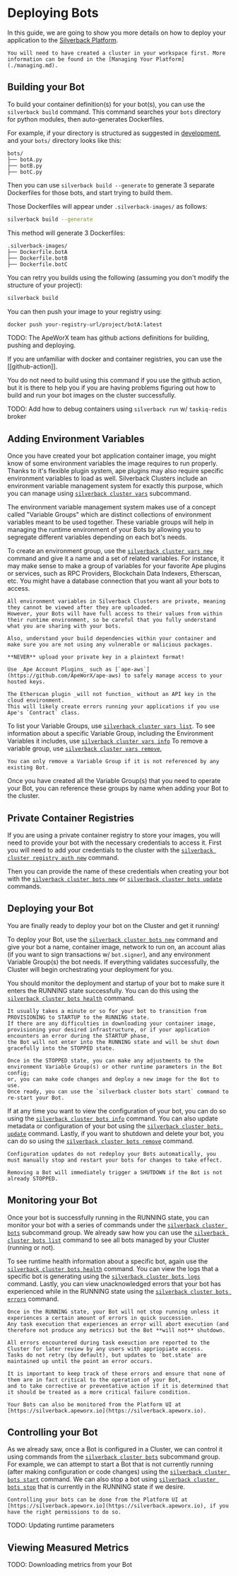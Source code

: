 # Deploying Bots

In this guide, we are going to show you more details on how to deploy your application to the [Silverback Platform](https://silverback.apeworx.io).

```{note}
You will need to have created a cluster in your workspace first. More information can be found in the [Managing Your Platform](./managing.md).
```

## Building your Bot

To build your container definition(s) for your bot(s), you can use the `silverback build` command. This command searches your `bots` directory for python modules, then auto-generates Dockerfiles.

For example, if your directory is structured as suggested in [development](./development), and your `bots/` directory looks like this:

```
bots/
├── botA.py
├── botB.py
├── botC.py
```

Then you can use `silverback build --generate` to generate 3 separate Dockerfiles for those bots, and start trying to build them.

Those Dockerfiles will appear under `.silverback-images/` as follows:

```bash
silverback build --generate
```

This method will generate 3 Dockerfiles:

```
.silverback-images/
├── Dockerfile.botA
├── Dockerfile.botB
├── Dockerfile.botC
```

You can retry you builds using the following (assuming you don't modify the structure of your project):

```bash
silverback build
```

You can then push your image to your registry using:

```bash
docker push your-registry-url/project/botA:latest
```

TODO: The ApeWorX team has github actions definitions for building, pushing and deploying.

If you are unfamiliar with docker and container registries, you can use the \[\[github-action\]\].

You do not need to build using this command if you use the github action, but it is there to help you if you are having problems figuring out how to build and run your bot images on the cluster successfully.

TODO: Add how to debug containers using `silverback run` w/ `taskiq-redis` broker

## Adding Environment Variables

Once you have created your bot application container image, you might know of some environment variables the image requires to run properly.
Thanks to it's flexible plugin system, ape plugins may also require specific environment variables to load as well.
Silverback Clusters include an environment variable management system for exactly this purpose,
which you can manage using [`silverback cluster vars`][silverback-cluster-vars] subcommand.

The environment variable management system makes use of a concept called "Variable Groups" which are distinct collections of environment variables meant to be used together.
These variable groups will help in managing the runtime environment of your Bots by allowing you to segregate different variables depending on each bot's needs.

To create an environment group, use the [`silverback cluster vars new`][silverback-cluster-vars-new] command and give it a name and a set of related variables.
For instance, it may make sense to make a group of variables for your favorite Ape plugins or services, such as RPC Providers, Blockchain Data Indexers, Etherscan, etc.
You might have a database connection that you want all your bots to access.

```{warning}
All environment variables in Silverback Clusters are private, meaning they cannot be viewed after they are uploaded.
However, your Bots will have full access to their values from within their runtime environment, so be careful that you fully understand what you are sharing with your bots.

Also, understand your build dependencies within your container and make sure you are not using any vulnerable or malicious packages.

**NEVER** upload your private key in a plaintext format!

Use _Ape Account Plugins_ such as [`ape-aws`](https://github.com/ApeWorX/ape-aws) to safely manage access to your hosted keys.
```

```{note}
The Etherscan plugin _will not function_ without an API key in the cloud environment.
This will likely create errors running your applications if you use Ape's `Contract` class.
```

To list your Variable Groups, use [`silverback cluster vars list`][silverback-cluster-vars-list].
To see information about a specific Variable Group, including the Environment Variables it includes, use [`silverback cluster vars info`][silverback-cluster-vars-info]
To remove a variable group, use [`silverback cluster vars remove`][silverback-cluster-vars-remove],

```{note}
You can only remove a Variable Group if it is not referenced by any existing Bot.
```

Once you have created all the Variable Group(s) that you need to operate your Bot, you can reference these groups by name when adding your Bot to the cluster.

## Private Container Registries

If you are using a private container registry to store your images, you will need to provide your bot with the necessary credentials to access it.
First you will need to add your credentials to the cluster with the [`silverback cluster registry auth new`][silverback-cluster-registry-auth-new] command.

Then you can provide the name of these credentials when creating your bot with the [`silverback cluster bots new`][silverback-cluster-bots-new] or [`silverback cluster bots update`][silverback-cluster-bots-update] commands.

## Deploying your Bot

You are finally ready to deploy your bot on the Cluster and get it running!

To deploy your Bot, use the [`silverback cluster bots new`][silverback-cluster-bots-new] command and give your bot a name,
container image, network to run on, an account alias (if you want to sign transactions w/ `bot.signer`),
and any environment Variable Group(s) the bot needs.
If everything validates successfully, the Cluster will begin orchestrating your deployment for you.

You should monitor the deployment and startup of your bot to make sure it enters the RUNNING state successfully.
You can do this using the [`silverback cluster bots health`][silverback-cluster-bots-health] command.

```{note}
It usually takes a minute or so for your bot to transition from PROVISIONING to STARTUP to the RUNNING state.
If there are any difficulties in downloading your container image, provisioning your desired infrastructure, or if your application encounters an error during the STARTUP phase,
the Bot will not enter into the RUNNING state and will be shut down gracefully into the STOPPED state.

Once in the STOPPED state, you can make any adjustments to the environment Variable Group(s) or other runtime parameters in the Bot config;
or, you can make code changes and deploy a new image for the Bot to use.
Once ready, you can use the `silverback cluster bots start` command to re-start your Bot.
```

If at any time you want to view the configuration of your bot, you can do so using the [`silverback cluster bots info`][silverback-cluster-bots-info] command.
You can also update metadata or configuration of your bot using the [`silverback cluster bots update`][silverback-cluster-bots-update] command.
Lastly, if you want to shutdown and delete your bot, you can do so using the [`silverback cluster bots remove`][silverback-cluster-bots-remove] command.

```{note}
Configuration updates do not redeploy your Bots automatically, you must manually stop and restart your bots for changes to take effect.
```

```{warning}
Removing a Bot will immediately trigger a SHUTDOWN if the Bot is not already STOPPED.
```

## Monitoring your Bot

Once your bot is successfully running in the RUNNING state, you can monitor your bot with a series of commands
under the [`silverback cluster bots`][silverback-cluster-bots] subcommand group.
We already saw how you can use the [`silverback cluster bots list`][silverback-cluster-bots-list] command to see all bots managed by your Cluster (running or not).

To see runtime health information about a specific bot, again use the [`silverback cluster bots health`][silverback-cluster-bots-health] command.
You can view the logs that a specific bot is generating using the [`silverback cluster bots logs`][silverback-cluster-bots-logs] command.
Lastly, you can view unacknowledged errors that your bot has experienced while in the RUNNING state
using the [`silverback cluster bots errors`][silverback-cluster-bots-errors] command.

```{warning}
Once in the RUNNING state, your Bot will not stop running unless it experiences a certain amount of errors in quick succession.
Any task execution that experiences an error will abort execution (and therefore not produce any metrics) but the Bot **will not** shutdown.

All errors encountered during task exeuction are reported to the Cluster for later review by any users with appriopiate access.
Tasks do not retry (by default), but updates to `bot.state` are maintained up until the point an error occurs.

It is important to keep track of these errors and ensure that none of them are in fact critical to the operation of your Bot,
and to take corrective or preventative action if it is determined that it should be treated as a more critical failure condition.
```

```{note}
Your Bots can also be monitored from the Platform UI at [https://silverback.apeworx.io](https://silverback.apeworx.io).
```

## Controlling your Bot

As we already saw, once a Bot is configured in a Cluster, we can control it using commands from the [`silverback cluster bots`][silverback-cluster-bots] subcommand group.
For example, we can attempt to start a Bot that is not currently running (after making configuration or code changes)
using the [`silverback cluster bots start`][silverback-cluster-bots-start] command.
We can also stop a bot using [`silverback cluster bots stop`][silverback-cluster-bots-stop] that is currently in the RUNNING state if we desire.

```{note}
Controlling your bots can be done from the Platform UI at [https://silverback.apeworx.io](https://silverback.apeworx.io), if you have the right permissions to do so.
```

TODO: Updating runtime parameters

## Viewing Measured Metrics

TODO: Downloading metrics from your Bot

[silverback-cluster]: ../commands/cluster.html#silverback-cluster
[silverback-cluster-bots]: ../commands/cluster.html#silverback-cluster-bots
[silverback-cluster-bots-errors]: ../commands/cluster.html#silverback-cluster-bots-errors
[silverback-cluster-bots-health]: ../commands/cluster.html#silverback-cluster-bots-health
[silverback-cluster-bots-info]: ../commands/cluster.html#silverback-cluster-bots-info
[silverback-cluster-bots-list]: ../commands/cluster.html#silverback-cluster-bots-list
[silverback-cluster-bots-logs]: ../commands/cluster.html#silverback-cluster-bots-logs
[silverback-cluster-bots-new]: ../commands/cluster.html#silverback-cluster-bots-new
[silverback-cluster-bots-remove]: ../commands/cluster.html#silverback-cluster-bots-remove
[silverback-cluster-bots-start]: ../commands/cluster.html#silverback-cluster-bots-start
[silverback-cluster-bots-stop]: ../commands/cluster.html#silverback-cluster-bots-stop
[silverback-cluster-bots-update]: ../commands/cluster.html#silverback-cluster-bots-update
[silverback-cluster-health]: ../commands/cluster.html#silverback-cluster-health
[silverback-cluster-info]: ../commands/cluster.html#silverback-cluster-info
[silverback-cluster-new]: ../commands/cluster.html#silverback-cluster-new
[silverback-cluster-pay-add-time]: ../commands/cluster.html#silverback-cluster-pay-add-time
[silverback-cluster-pay-cancel]: ../commands/cluster.html#silverback-cluster-pay-cancel
[silverback-cluster-pay-create]: ../commands/cluster.html#silverback-cluster-pay-create
[silverback-cluster-registry-auth-new]: ../commands/cluster.html#silverback-cluster-registry-auth-new
[silverback-cluster-vars]: ../commands/cluster.html#silverback-cluster-vars
[silverback-cluster-vars-info]: ../commands/cluster.html#silverback-cluster-vars-info
[silverback-cluster-vars-list]: ../commands/cluster.html#silverback-cluster-vars-list
[silverback-cluster-vars-new]: ../commands/cluster.html#silverback-cluster-vars-new
[silverback-cluster-vars-remove]: ../commands/cluster.html#silverback-cluster-vars-remove
[silverback-login]: ../commands/cluster.html#silverback-login

